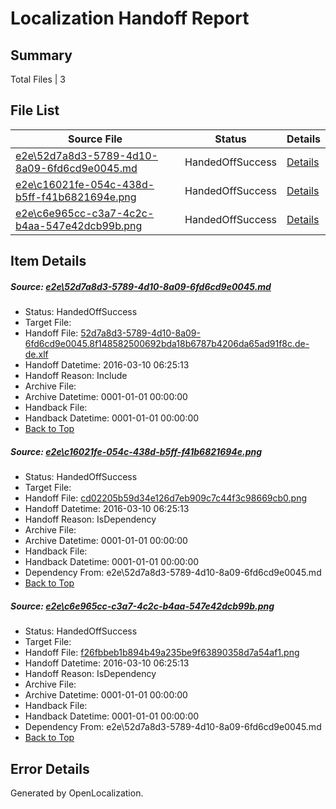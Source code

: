# <a name='report-top'></a> Localization Handoff Report

## Summary
 Total Files | 3

## File List
 Source File | Status | Details 
 ----------- | ------ | ------- 
 [e2e\52d7a8d3-5789-4d10-8a09-6fd6cd9e0045.md](https://github.com/OpenLocalizationTest/oltest/blob/ee6c5d26944247a14eae00b8d1beb954f8b91e6d/e2e/52d7a8d3-5789-4d10-8a09-6fd6cd9e0045.md) | HandedOffSuccess | [Details](#004b238aec2f3c87881c84bd875dce32b0fb3d6a1)
 [e2e\c16021fe-054c-438d-b5ff-f41b6821694e.png](https://github.com/OpenLocalizationTest/oltest/blob/ee6c5d26944247a14eae00b8d1beb954f8b91e6d/e2e/c16021fe-054c-438d-b5ff-f41b6821694e.png) | HandedOffSuccess | [Details](#cd02205b59d34e126d7eb909c7c44f3c98669cb02)
 [e2e\c6e965cc-c3a7-4c2c-b4aa-547e42dcb99b.png](https://github.com/OpenLocalizationTest/oltest/blob/ee6c5d26944247a14eae00b8d1beb954f8b91e6d/e2e/c6e965cc-c3a7-4c2c-b4aa-547e42dcb99b.png) | HandedOffSuccess | [Details](#f26fbbeb1b894b49a235be9f63890358d7a54af13)

## Item Details
##### <a name='004b238aec2f3c87881c84bd875dce32b0fb3d6a1'></a> Source: [e2e\52d7a8d3-5789-4d10-8a09-6fd6cd9e0045.md](https://github.com/OpenLocalizationTest/oltest/blob/ee6c5d26944247a14eae00b8d1beb954f8b91e6d/e2e/52d7a8d3-5789-4d10-8a09-6fd6cd9e0045.md)
* Status: HandedOffSuccess
* Target File: 
* Handoff File: [52d7a8d3-5789-4d10-8a09-6fd6cd9e0045.8f148582500692bda18b6787b4206da65ad91f8c.de-de.xlf](https://github.com/OpenLocalizationTestOrg/olhandoff/blob/96c467d6c37d71a599155f8c015c81023b1f29f4/ol-handoff/OpenLocalizationTestOrg/oltest.de-de/xinjiang/ht/52d7a8d3-5789-4d10-8a09-6fd6cd9e0045.8f148582500692bda18b6787b4206da65ad91f8c.de-de.xlf)
* Handoff Datetime: 2016-03-10 06:25:13
* Handoff Reason: Include
* Archive File: 
* Archive Datetime: 0001-01-01 00:00:00
* Handback File: 
* Handback Datetime: 0001-01-01 00:00:00
* [Back to Top](#report-top)

##### <a name='cd02205b59d34e126d7eb909c7c44f3c98669cb02'></a> Source: [e2e\c16021fe-054c-438d-b5ff-f41b6821694e.png](https://github.com/OpenLocalizationTest/oltest/blob/ee6c5d26944247a14eae00b8d1beb954f8b91e6d/e2e/c16021fe-054c-438d-b5ff-f41b6821694e.png)
* Status: HandedOffSuccess
* Target File: 
* Handoff File: [cd02205b59d34e126d7eb909c7c44f3c98669cb0.png](https://github.com/OpenLocalizationTestOrg/olhandoff/blob/96c467d6c37d71a599155f8c015c81023b1f29f4/ol-handoff/OpenLocalizationTestOrg/oltest.de-de/xinjiang/ht/cd02205b59d34e126d7eb909c7c44f3c98669cb0.png)
* Handoff Datetime: 2016-03-10 06:25:13
* Handoff Reason: IsDependency
* Archive File: 
* Archive Datetime: 0001-01-01 00:00:00
* Handback File: 
* Handback Datetime: 0001-01-01 00:00:00
* Dependency From: e2e\52d7a8d3-5789-4d10-8a09-6fd6cd9e0045.md
* [Back to Top](#report-top)

##### <a name='f26fbbeb1b894b49a235be9f63890358d7a54af13'></a> Source: [e2e\c6e965cc-c3a7-4c2c-b4aa-547e42dcb99b.png](https://github.com/OpenLocalizationTest/oltest/blob/ee6c5d26944247a14eae00b8d1beb954f8b91e6d/e2e/c6e965cc-c3a7-4c2c-b4aa-547e42dcb99b.png)
* Status: HandedOffSuccess
* Target File: 
* Handoff File: [f26fbbeb1b894b49a235be9f63890358d7a54af1.png](https://github.com/OpenLocalizationTestOrg/olhandoff/blob/96c467d6c37d71a599155f8c015c81023b1f29f4/ol-handoff/OpenLocalizationTestOrg/oltest.de-de/xinjiang/ht/f26fbbeb1b894b49a235be9f63890358d7a54af1.png)
* Handoff Datetime: 2016-03-10 06:25:13
* Handoff Reason: IsDependency
* Archive File: 
* Archive Datetime: 0001-01-01 00:00:00
* Handback File: 
* Handback Datetime: 0001-01-01 00:00:00
* Dependency From: e2e\52d7a8d3-5789-4d10-8a09-6fd6cd9e0045.md
* [Back to Top](#report-top)


## Error Details

Generated by OpenLocalization.
